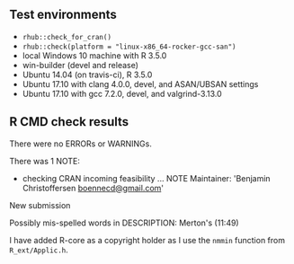 ## Test environments
* `rhub::check_for_cran()`
* `rhub::check(platform = "linux-x86_64-rocker-gcc-san")`
* local Windows 10 machine with R 3.5.0
* win-builder (devel and release)
* Ubuntu 14.04 (on travis-ci), R 3.5.0
* Ubuntu 17.10 with clang 4.0.0, devel, and ASAN/UBSAN settings
* Ubuntu 17.10 with gcc 7.2.0, devel, and valgrind-3.13.0

## R CMD check results
There were no ERRORs or WARNINGs. 

There was 1 NOTE:
* checking CRAN incoming feasibility ... NOTE
Maintainer: 'Benjamin Christoffersen <boennecd@gmail.com>'

New submission

Possibly mis-spelled words in DESCRIPTION:
  Merton's (11:49)

I have added R-core as a copyright holder as I use the `nmmin` function from 
`R_ext/Applic.h`.

